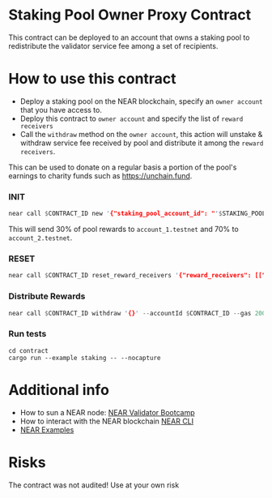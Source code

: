 Staking Pool Owner Proxy Contract
======

This contract can be deployed to an account that owns a staking pool to redistribute the validator service fee among a set of recipients.

How to use this contract
=====
 
- Deploy a staking pool on the NEAR blockchain, specify an `owner account` that you have access to.
- Deploy this contract to `owner account` and specify the list of `reward receivers` 
- Call the `withdraw` method on the `owner account`, this action will unstake & withdraw service fee received by pool and distribute it among the `reward receivers`. 

This can be used to donate on a regular basis a portion of the pool's earnings to charity funds such as https://unchain.fund.

### INIT
```rust
near call $CONTRACT_ID new '{"staking_pool_account_id": "'$STAKING_POOL'", "owner_id":"'$OWNER_ID'", "reward_receivers": [["account_1.testnet", {"numerator": 7, "denominator":10}], ["account_2.testnet", {"numerator": 3, "denominator":10}]]}' --accountId $CONTRACT_ID
```

This will send 30% of pool rewards to `account_1.testnet` and 70% to `account_2.testnet`.

### RESET
```rust
near call $CONTRACT_ID reset_reward_receivers '{"reward_receivers": [["account_1.testnet", {"numerator": 30, "denominator":100}], ["account_1.testnet", {"numerator": 70, "denominator":100}]]}' --accountId $OWNER_ID
```

### Distribute Rewards
```rust
near call $CONTRACT_ID withdraw '{}' --accountId $CONTRACT_ID --gas 200000000000000
```

### Run tests
```
cd contract
cargo run --example staking -- --nocapture
```

Additional info
====

- How to sun a NEAR node: [NEAR Validator Bootcamp](https://near-nodes.io/validator/validator-bootcamp)
- How to interact with the NEAR blockchain [NEAR CLI](https://github.com/near/near-cli)
- [NEAR Examples](https://near.dev)

Risks
====
The contract was not audited! Use at your own risk


